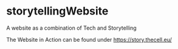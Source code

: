 # storytellingWebsite
A website as a combination of Tech and Storytelling

The Website in Action can be found under https://story.thecell.eu/

